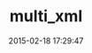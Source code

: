 ---
layout: post
title:  "multi_xml"
repo:   "sferik/multi_xml"
date:   2015-02-18 17:29:47
gemurl: https://github.com/sferik/multi_xml
---